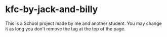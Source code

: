 # kfc-by-jack-and-billy
This is a School project made by me and another student. You may change it as long you don't remove the tag at the top of the page.
